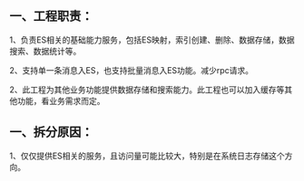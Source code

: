 ## 一、工程职责：

1、负责ES相关的基础能力服务，包括ES映射，索引创建、删除、数据存储，数据搜索、数据统计等。

2、支持单一条消息入ES，也支持批量消息入ES功能。减少rpc请求。

2、此工程为其他业务功能提供数据存储和搜索能力。此工程也可以加入缓存等其他功能，看业务需求而定。

## 一、拆分原因：

1、仅仅提供ES相关的服务，且访问量可能比较大，特别是在系统日志存储这个方向。